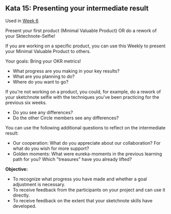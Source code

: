 ## Kata 15: Presenting your intermediate result

Used in [Week 6](0410_Week_06.md)

Present your first product (Minimal Valuable Product) OR do a rework of your Sktechnote-Selfie!

If you are working on a specific product, you can use this Weekly to present your Minimal Valuable Product to others.

Your goals: Bring your OKR metrics!
 
- What progress are you making in your key results?
- What are you planning to do?
- Where do you want to go?

If you're not working on a product, you could, for example, do a rework of your sketchnote selfie with the techniques you've been practicing for the previous six weeks.

- Do you see any differences?
- Do the other Circle members see any differences?

You can use the following additional questions to reflect on the intermediate result:

- Our cooperation: What do you appreciate about our collaboration? For what do you wish for more support?
- Golden moments: What were eureka-moments in the previous learning path for you? Which "treasures" have you already lifted?

**Objective:**

- To recognize what progress you have made and whether a goal adjustment is necessary.
- To receive feedback from the participants on your project and can use it directly.
- To receive feedback on the extent that your sketchnote skills have developed.